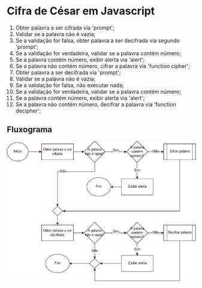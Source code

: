 Cifra de César em Javascript
=============================

1. Obter palavra a ser cifrada via 'prompt';
2. Validar se a palavra não é vazia;
3. Se a validação for falsa, obter palavra a ser decifrada via segundo 'prompt';
4. Se a validação for verdadeira, validar se a palavra contém número;
5. Se a palavra contém número, exibir alerta via 'alert';
6. Se a palavra não contém número, cifrar a palavra via 'function cipher';
7. Obter palavra a ser decifrada via 'prompt';
8. Validar se a palavra não é vazia;
9. Se a validação for falsa, não executar nada;
10. Se a validação for verdadeira, validar se a palavra contém número;
11. Se a palavra contém número, exibir alerta via 'alert';
12. Se a palavra não contém número, decifrar a palavra via 'function decipher';

Fluxograma
---------------------------------------------------------------
![Fluxograma](Fluxograma-CifradeCesar.jpg "Fluxograma")
